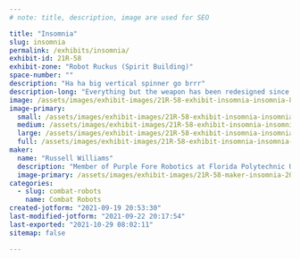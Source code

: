 ```yaml
---
# note: title, description, image are used for SEO

title: "Insomnia"
slug: insomnia
permalink: /exhibits/insomnia/
exhibit-id: 21R-58
exhibit-zone: "Robot Ruckus (Spirit Building)"
space-number: ""
description: "Ha ha big vertical spinner go brrr"
description-long: "Everything but the weapon has been redesigned since it&#039;s first iteration"
image: /assets/images/exhibit-images/21R-58-exhibit-insomnia-insomnia-8-1-21-large.PNG
image-primary: 
  small: /assets/images/exhibit-images/21R-58-exhibit-insomnia-insomnia-8-1-21-small.PNG
  medium: /assets/images/exhibit-images/21R-58-exhibit-insomnia-insomnia-8-1-21-medium.PNG
  large: /assets/images/exhibit-images/21R-58-exhibit-insomnia-insomnia-8-1-21-large.PNG
  full: /assets/images/exhibit-images/21R-58-exhibit-insomnia-insomnia-8-1-21-full.PNG
maker: 
  name: "Russell Williams"
  description: "Member of Purple Fore Robotics at Florida Polytechnic University"
  image-primary: /assets/images/exhibit-images/21R-58-maker-insomnia-20210910-135430-medium.jpg
categories: 
  - slug: combat-robots
    name: Combat Robots
created-jotform: "2021-09-19 20:53:30"
last-modified-jotform: "2021-09-22 20:17:54"
last-exported: "2021-10-29 08:02:11"
sitemap: false

---
```

